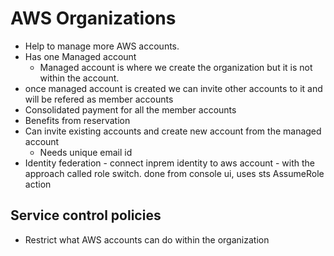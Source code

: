 # AWS Organizations

* Help to manage more AWS accounts.
* Has one Managed account
    * Managed account is where we create the organization but it is not within the account.
* once managed account is created we can invite other accounts to it and will be refered as member accounts
* Consolidated payment for all the member accounts
* Benefits from reservation
* Can invite existing accounts and create new account from the managed account
    - Needs unique email id
* Identity federation - connect inprem identity to aws account - with the approach called role switch. done from console ui, uses sts AssumeRole action

## Service control policies
* Restrict what AWS accounts can do within the organization


